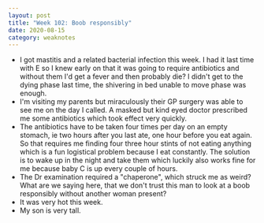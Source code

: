```yaml
---
layout: post
title: "Week 102: Boob responsibly"
date: 2020-08-15
category: weaknotes
---
```

* I got mastitis and a related bacterial infection this week. I had it last time with E so I knew early on that it was going to require antibiotics and without them I'd get a fever and then probably die? I didn't get to the dying phase last time, the shivering in bed unable to move phase was enough.
* I'm visiting my parents but miraculously their GP surgery was able to see me on the day I called. A masked but kind eyed doctor prescribed me some antibiotics which took effect very quickly.
* The antibiotics have to be taken four times per day on an empty stomach, ie two hours after you last ate, one hour before you eat again. So that requires me finding four three hour stints of not eating anything which is a fun logistical problem because I eat constantly. The solution is to wake up in the night and take them which luckily also works fine for me because baby C is up every couple of hours.
* The Dr examination required a "chaperone", which struck me as weird? What are we saying here, that we don't trust this man to look at a boob responsibly without another woman present?
* It was very hot this week.
* My son is very tall.

